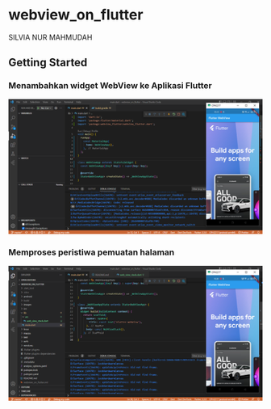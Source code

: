 # webview_on_flutter

SILVIA NUR MAHMUDAH

## Getting Started

### Menambahkan widget WebView ke Aplikasi Flutter
![Screenshot webview_on_flutter](images/01.png)

### Memproses peristiwa pemuatan halaman
![Screenshot webview_on_flutter](images/02.png)